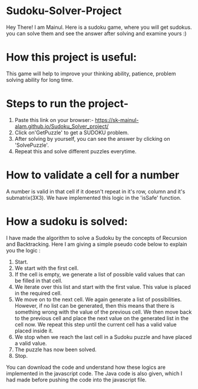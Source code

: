 # Sudoku-Solver-Project
 Hey There! I am Mainul. Here is a sudoku game, where you will get sudokus. you can solve them and see the answer after solving and examine yours :)

# How this project is useful:
 This game will help to improve your thinking ability, patience, problem solving ability for long time.
 
 # Steps to run the project-
  1. Paste this link on your browser:- https://sk-mainul-alam.github.io/Sudoku_Solver_project/
  2. Click on'GetPuzzle' to get a SUDOKU problem.
  3. After solving by yourself, you can see the answer by clicking on 'SolvePuzzle'.
  4. Repeat this and solve different puzzles everytime.

# How to validate a cell for a number
A number is valid in that cell if it doesn't repeat in it's row, column and it's submatrix(3X3).
We have implemented this logic in the 'isSafe' function.
 
 # How a sudoku is solved:
I have made the algorithm to solve a Sudoku by the concepts of Recursion and Backtracking. Here I am giving a simple pseudo code below to explain you the logic :

1. Start.
2. We start with the first cell.
3. If the cell is empty, we generate a list of possible valid values that can be filled in that cell.
4. We iterate over this list and start with the first value. This value is placed in the required cell.
5. We move on to the next cell. We again generate a list of possibilities. However, if no list can be generated, then this means that there is something wrong with the value of the previous cell. We then move back to the previous cell and place the next value on the generated list in the cell now. We repeat this step until the current cell has a valid value placed inside it.
6. We stop when we reach the last cell in a Sudoku puzzle and have placed a valid value.
7. The puzzle has now been solved.
8. Stop.

You can download the code and understand how these logics are implemented in the javascript code. The Java code is also given, which I had made before pushing the code into the javascript file.


